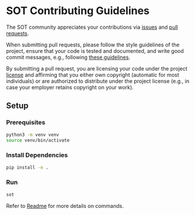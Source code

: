 # SOT Contributing Guidelines

The SOT community appreciates your contributions via [issues](https://github.com/anistark/sot/pulls) and [pull requests](https://github.com/anistark/sot/pulls).

When submitting pull requests, please follow the style guidelines of the project, ensure that your code is tested and documented, and write good commit messages, e.g., following [these guidelines](https://chris.beams.io/posts/git-commit/).

By submitting a pull request, you are licensing your code under the project [license](LICENSE) and affirming that you either own copyright (automatic for most individuals) or are authorized to distribute under the project license (e.g., in case your employer retains copyright on your work).

## Setup

### Prerequisites

```sh
python3 -m venv venv
source venv/bin/activate
```

### Install Dependencies

```sh
pip install -e .
```

### Run

```sh
sot
```

Refer to [Readme](./README.md) for more details on commands.
